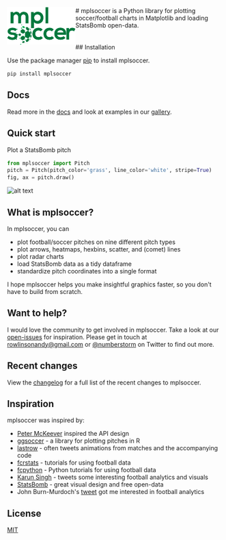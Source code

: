 <img src="docs/source/logo-green.png" width="160px" align="left" /> 
# mplsoccer is a Python library for plotting soccer/football charts in Matplotlib and loading StatsBomb open-data. 
<br/>
<br/>
<br/>
## Installation

Use the package manager [pip](https://pip.pypa.io/en/stable/) to install mplsoccer.

```bash
pip install mplsoccer
```

## Docs

Read more in the [docs](https://mplsoccer.readthedocs.io/) and look at 
examples in our [gallery](https://mplsoccer.readthedocs.io/en/latest/gallery/index.html).

## Quick start

Plot a StatsBomb pitch

```python
from mplsoccer import Pitch
pitch = Pitch(pitch_color='grass', line_color='white', stripe=True)
fig, ax = pitch.draw()
```
![alt text](https://github.com/andrewRowlinson/mplsoccer/blob/master/docs/quick_start.png?raw=true "statsbomb pitch")

## What is mplsoccer?
In mplsoccer, you can
- plot football/soccer pitches on nine different pitch types
- plot arrows, heatmaps, hexbins, scatter, and (comet) lines
- plot radar charts
- load StatsBomb data as a tidy dataframe
- standardize pitch coordinates into a single format

I hope mplsoccer helps you make insightful graphics faster, so you don't have to build from scratch.

## Want to help?
I would love the community to get involved in mplsoccer.
Take a look at our [open-issues](https://github.com/andrewRowlinson/mplsoccer/issues) for inspiration.
Please get in touch at rowlinsonandy@gmail.com or [@numberstorm](https://twitter.com/numberstorm) on Twitter to find out more.

## Recent changes

View the [changelog](https://github.com/andrewRowlinson/mplsoccer/blob/master/CHANGELOG.md) for a full list of the recent changes to mplsoccer.

## Inspiration

mplsoccer was inspired by:
- [Peter McKeever](http://petermckeever.com/2019/01/plotting-pitches-in-python/) inspired the API design
- [ggsoccer](https://github.com/Torvaney/ggsoccer) - a library for plotting pitches in R
- [lastrow](https://twitter.com/lastrowview) - often tweets animations from matches and the accompanying code
- [fcrstats](http://fcrstats.com/) - tutorials for using football data
- [fcpython](https://fcpython.com/) - Python tutorials for using football data
- [Karun Singh](https://twitter.com/karun1710) - tweets some interesting football analytics and visuals
- [StatsBomb](https://statsbomb.com/) - great visual design and free open-data
- John Burn-Murdoch's [tweet](https://twitter.com/jburnmurdoch/status/1057907312030085120) got me interested in football analytics

## License

[MIT](https://choosealicense.com/licenses/mit)
